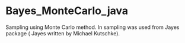# Bayes_MonteCarlo_java
Sampling using Monte Carlo method.
In sampling was used from Jayes package ( Jayes written by Michael Kutschke).


